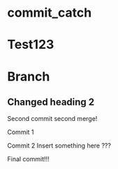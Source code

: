 
# commit_catch

# Test123

# Branch

## Changed heading 2

Second commit second merge!

Commit 1

Commit 2
Insert something here
???

Final commit!!!
